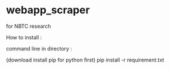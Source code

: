 # webapp_scraper
for NBTC research

How to install : 

command line in directory : 

(download install pip for python first)
pip install -r requirement.txt
